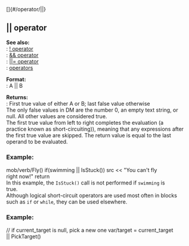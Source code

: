 []{#/operator/||}    
## \|\| operator    
**See also:**    
:   [! operator](/ref/operator/!/!.md)    
:   [&& operator](/ref/operator/&&/&&.md)    
:   [\|\|= operator](/ref/operator/%7C%7C=/%7C%7C=.md)    
:   [operators](/ref/operator/operator.md)    
<!-- -->    
**Format:**    
:   A \|\| B    
<!-- -->    
**Returns:**    
:   First true value of either A or B; last false value otherwise    
The only false values in DM are the number 0, an empty text string, or    
null. All other values are considered true.    
The first true value from left to right completes the evaluation (a    
practice known as short-circuiting)), meaning that any expressions after    
the first true value are skipped. The return value is equal to the last    
operand to be evaluated.    
### Example:    
mob/verb/Fly() if(swimming \|\| IsStuck()) src \<\< \"You can\'t fly    
right now!\" return    
In this example, the `IsStuck()` call is not performed if `swimming` is    
true.    
Although logical short-circuit operators are used most often in blocks    
such as `if` or `while`, they can be used elsewhere.    
### Example:    
// if current_target is null, pick a new one var/target = current_target    
\|\| PickTarget()  